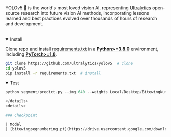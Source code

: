 
  <br>

YOLOv5 🚀 is the world's most loved vision AI, representing <a href="https://ultralytics.com">Ultralytics</a> open-source research into future vision AI methods, incorporating lessons learned and best practices evolved over thousands of hours of research and development.

</div>
<br>

<details open>
<summary>Install</summary>

Clone repo and install [requirements.txt](https://github.com/ultralytics/yolov5/blob/master/requirements.txt) in a
[**Python>=3.8.0**](https://www.python.org/) environment, including
[**PyTorch>=1.8**](https://pytorch.org/get-started/locally/).

```bash
git clone https://github.com/ultralytics/yolov5  # clone
cd yolov5
pip install -r requirements.txt  # install
```

</details>

<details open>
<summary>Test</summary>

```python
python segment/predict.py --img 640 --weights Local/Desktop/BitewingNumberingSegmentation/checkpoints/bitewing_numbering.pt --source Local/Desktop/radiography/test/images --hide-conf --agnostic-nms --device 0 -- --line-thickness 1

</details>
<details>
  
### Checkpoint

| Model                                                                                          
| [bitewingsegnumbering.pt](https://drive.usercontent.google.com/download?id=181tCVWdq2MUv35wiDoGmNEp9APeT5-m4&export=download&authuser=0)    

